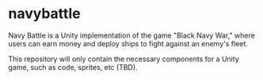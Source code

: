 # navybattle
Navy Battle is a Unity implementation of the game "Black Navy War," where users can earn money and deploy ships to fight against an enemy's fleet. 

This repository will only contain the necessary components for a Unity game, such as code, sprites, etc (TBD).
